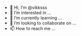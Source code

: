 - 👋 Hi, I’m @vikksss
- 👀 I’m interested in ...
- 🌱 I’m currently learning ...
- 💞️ I’m looking to collaborate on ...
- 📫 How to reach me ...

<!---
vikksss/vikksss is a ✨ special ✨ repository because its `README.md` (this file) appears on your GitHub profile.
You can click the Preview link to take a look at your changes.
--->
